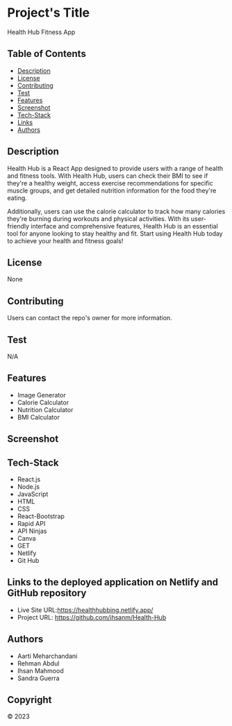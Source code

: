 # Project's Title


Health Hub Fitness App


## Table of Contents 

* [Description](#description) 
* [License](#license)
* [Contributing](#contributing)
* [Test](#test)
* [Features](#features)
* [Screenshot](#screenshot)
* [Tech-Stack](#tech-stack)
* [Links](#links)
* [Authors](#authors)

## Description 


Health Hub is a React App designed to provide users with a range of health and fitness tools. With Health Hub, users can check their BMI to see if they're a healthy weight, access exercise recommendations for specific muscle groups, and get detailed nutrition information for the food they're eating. 

Additionally, users can use the calorie calculator to track how many calories they're burning during workouts and physical activities. With its user-friendly interface and comprehensive features, Health Hub is an essential tool for anyone looking to stay healthy and fit. Start using Health Hub today to achieve your health and fitness goals!
     

## License 


None


## Contributing


Users can contact the repo's owner for more information.


## Test

N/A

## Features

- Image Generator
- Calorie Calculator
- Nutrition Calculator
- BMI Calculator

## Screenshot



## Tech-Stack

- React.js
- Node.js
- JavaScript 
- HTML
- CSS
- React-Bootstrap
- Rapid API
- API Ninjas
- Canva
- GET
- Netlify
- Git Hub


## Links to the deployed application on Netlify and GitHub repository

- Live Site URL:https://healthhubbing.netlify.app/
- Project URL: https://github.com/ihsanm/Health-Hub


## Authors

- Aarti Meharchandani
- Rehman Abdul
- Ihsan Mahmood
- Sandra Guerra


## Copyright

© 2023 